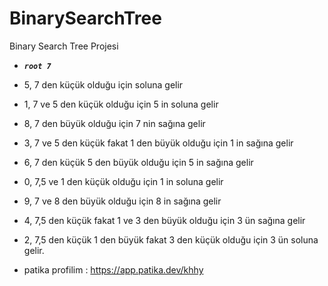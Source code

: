 # BinarySearchTree
Binary Search Tree Projesi

- _**` root 7 `**_ 
- 5, 7 den küçük olduğu için soluna gelir
- 1, 7 ve 5 den küçük olduğu için 5 in soluna gelir
- 8, 7 den büyük olduğu için 7 nin sağına gelir
- 3, 7 ve 5 den küçük fakat 1 den büyük olduğu için 1 in sağına gelir
- 6, 7 den küçük 5 den büyük olduğu için 5 in sağına gelir
- 0, 7,5 ve 1 den küçük olduğu için 1 in soluna gelir
- 9, 7 ve 8 den büyük olduğu için 8 in sağına gelir
- 4, 7,5 den küçük fakat 1 ve 3 den büyük olduğu için 3 ün sağına gelir
- 2, 7,5 den küçük 1 den büyük fakat 3 den küçük olduğu için 3 ün soluna gelir.

- patika profilim : https://app.patika.dev/khhy
